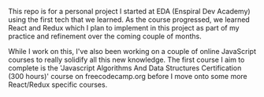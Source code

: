 This repo is for a personal project I started at EDA (Enspiral Dev Academy) using the first tech that we learned. As the course progressed, we learned React and Redux which I plan to implement in this project as part of my practice and refinement over the coming couple of months. 

While I work on this, I've also been working on a couple of online JavaScript courses to really solidify all this new knowledge. The first course I aim to complete is the 'Javascript Algorithms And Data Structures Certification (300 hours)' course on freecodecamp.org before I move onto some more React/Redux specific courses.
